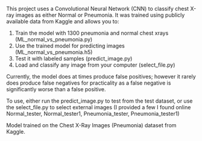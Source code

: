 This project uses a Convolutional Neural Network (CNN) 
to classify chest X-ray images as either Normal 
or Pneumonia. It was trained using publicly available data 
from Kaggle and allows you to:

1. Train the model with 1300 pneumonia and normal chest xrays
(ML_normal_vs_pneumonia.py) 
2. Use the trained model for predicting images 
(ML_normal_vs_pneumonia.h5) 
3. Test it with labeled samples (predict_image.py)
4. Load and classify any image from your
computer (select_file.py)

Currently, the model does at times produce false 
positives; however it rarely does produce false 
negatives for practicality as a false negative is
significantly worse than a false positive.

To use, either run the predict_image.py to test from the test dataset, or use the select_file.py to select external images (I provided a few I found online Normal_tester, Normal_tester1, Pneumonia_tester, Pneumonia_tester1) 


Model trained on the Chest X-Ray Images (Pneumonia) 
dataset from Kaggle.
